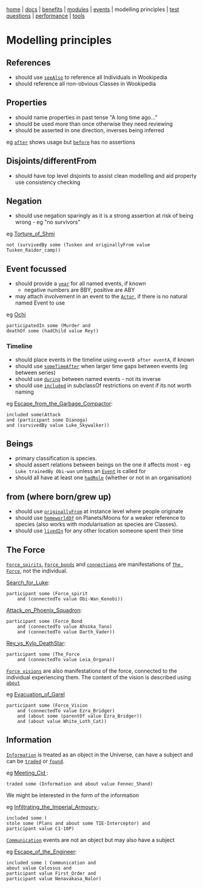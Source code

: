[home](../) |
[docs](readme.md) |
[benefits](benefits.md) |
[modules](modularisation.md) |
[events](events.md) |
modelling principles |
[test questions](test-questions.md) |
[performance](performance.md) |
[tools](tools.md)

# Modelling principles

## References

- should use [`seeAlso`](http://star-wars-ontology.herokuapp.com/annotationproperties/-1773693006/) to reference all Individuals in Wookipedia
- should reference all non-obvious Classes in Wookipedia

## Properties

- should name properties in past tense "A long time ago..."
- should be used more than once otherwise they need reviewing
- should be asserted in one direction, inverses being inferred

eg [`after`](http://star-wars-ontology.herokuapp.com/objectproperties/1037526453/) shows usage but 
[`before`](http://star-wars-ontology.herokuapp.com/objectproperties/-448094376/) has no assertions


## Disjoints/differentFrom

- should have top level disjoints to assist clean modelling and aid property use consistency checking

## Negation

- should use negation sparingly as it is a strong assertion at risk of being wrong - eg "no survivors"

eg [Torture_of_Shmi](http://star-wars-ontology.herokuapp.com/individuals/-631305730/)

    not (survivedBy some (Tusken and originallyFrom value Tusken_Raider_camp))

## Event focussed

* should provide a [`year`](http://star-wars-ontology.herokuapp.com/dataproperties/948496406/) for all named events, if known
  * negative numbers are BBY, positive are ABY  
* may attach involvement in an event to the [`Actor`](http://star-wars-ontology.herokuapp.com/classes/1007884718/), if there is no natural named Event to use

eg [Ochi](http://star-wars-ontology.herokuapp.com/individuals/947243470/)
    
    participatedIn some (Murder and
    deathOf some (hadChild value Rey))

###  Timeline

- should place events in the timeline using `eventB after eventA`, if known
- should use [`someTimeAfter`](http://star-wars-ontology.herokuapp.com/objectproperties/2047817844/) when larger time gaps between events (eg between series)
- should use [`during`](http://star-wars-ontology.herokuapp.com/objectproperties/-375708134/) between named events - not its inverse
- should use [`included`](http://star-wars-ontology.herokuapp.com/objectproperties/1035051157/) in subclassOf restrictions on event if its not worth naming

eg [Escape_from_the_Garbage_Compactor](http://star-wars-ontology.herokuapp.com/individuals/-1663775856/):

    included some(Attack 
    and (participant some Dianoga)
    and (survivedBy value Luke_Skywalker))

## Beings

- primary classification is species.
- should assert relations between beings on the one it affects most - eg `Luke trainedBy Obi-wan` 
unless an [`Event`](http://star-wars-ontology.herokuapp.com/classes/1012130387/) is called for
- should all have at least one [`hadRole`](http://star-wars-ontology.herokuapp.com/objectproperties/1627826554/) (whether or not in an organisation)


## from (where born/grew up)

- should use [`originallyFrom`](http://star-wars-ontology.herokuapp.com/objectproperties/-1044081727/) at instance level where people originate
- should use [`homeworldOf`](http://star-wars-ontology.herokuapp.com/objectproperties/418614051/) on Planets/Moons for a weaker reference to species (also works with modularisation as species are Classes).
- should use [`livedIn`](http://star-wars-ontology.herokuapp.com/objectproperties/1129084950/) for any other location someone spent their time 

## The Force

[`Force_spirits`](http://star-wars-ontology.herokuapp.com/classes/1763189694/),
[`Force_bonds`](http://star-wars-ontology.herokuapp.com/classes/-1223412816/)
and [`connections`](http://star-wars-ontology.herokuapp.com/objectproperties/-1625702595/)
are manifestations of [`The Force`](http://star-wars-ontology.herokuapp.com/classes/-1757453002/),
not the individual.

[Search_for_Luke](http://star-wars-ontology.herokuapp.com/individuals/919917289/):

    participant some (Force_spirit
        and (connectedTo value Obi-Wan_Kenobi))

[Attack_on_Phoenix_Squadron](http://star-wars-ontology.herokuapp.com/individuals/2038845993/):

    participant some (Force_Bond
        and (connectedTo value Ahsoka_Tano)
        and (connectedTo value Darth_Vader))
    
[Rey_vs_Kylo_DeathStar](http://star-wars-ontology.herokuapp.com/individuals/963336634/):

    participant some (The_Force
        and (connectedTo value Leia_Organa))

[`Force visions`](http://star-wars-ontology.herokuapp.com/classes/926769109/) are also manifestations of the force, connected to the individual experiencing
them. The content of the vision is described using [`about`](http://star-wars-ontology.herokuapp.com/objectproperties/1037402982/)

eg [Evacuation_of_Garel](http://star-wars-ontology.herokuapp.com/individuals/1081848188/)

    participant some (Force_Vision
        and (connectedTo value Ezra_Bridger)
        and (about some (parentOf value Ezra_Bridger))
        and (about value White_Loth_Cat))

## Information

[`Information`](http://star-wars-ontology.herokuapp.com/classes/286293221/) is
treated as an object in the Universe, can have a subject and can be 
[`traded`](http://star-wars-ontology.herokuapp.com/objectproperties/79076185/) or
[`found`](http://star-wars-ontology.herokuapp.com/objectproperties/1042413403/).

eg [Meeting_Cid ](http://star-wars-ontology.herokuapp.com/individuals/1729557587/):

    traded some (Information and about value Fennec_Shand)

We might be interested in the form of the information

eg [Infiltrating_the_Imperial_Armoury ](http://star-wars-ontology.herokuapp.com/individuals/-811098626/):

    included some (
    stole some (Plans and about some TIE-Interceptor) and
    participant value C1-10P)

[`Communication`](http://star-wars-ontology.herokuapp.com/classes/708468623/) events are not an object but may also have a subject

eg [Escape_of_the_Engineer](http://star-wars-ontology.herokuapp.com/individuals/1936970816/):

    included some ( Communication and
    about value Colossus and
    participant value First_Order and
    participant value Nenavakasa_Nalor)